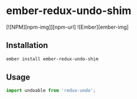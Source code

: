 # ember-redux-undo-shim

[![NPM][npm-img]][npm-url] ![Ember][ember-img]

## Installation

```bash
ember install ember-redux-undo-shim
```

## Usage

```js
import undoable from 'redux-undo';
```
